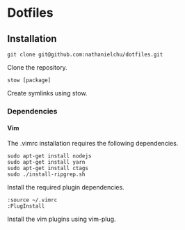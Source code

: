 # Dotfiles

## Installation

```shell
git clone git@github.com:nathanielchu/dotfiles.git
```

Clone the repository.

```shell
stow [package]
```

Create symlinks using stow.

### Dependencies

#### Vim

The .vimrc installation requires the following dependencies. 

```shell
sudo apt-get install nodejs
sudo apt-get install yarn
sudo apt-get install ctags
sudo ./install-ripgrep.sh
```

Install the required plugin dependencies.

```
:source ~/.vimrc
:PlugInstall
```

Install the vim plugins using vim-plug.
